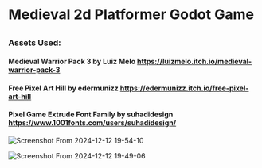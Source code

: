 # Medieval 2d Platformer Godot Game
##

### Assets Used: 
#### Medieval Warrior Pack 3 by Luiz Melo https://luizmelo.itch.io/medieval-warrior-pack-3
#### Free Pixel Art Hill by edermunizz https://edermunizz.itch.io/free-pixel-art-hill
#### Pixel Game Extrude Font Family by suhadidesign https://www.1001fonts.com/users/suhadidesign/

![Screenshot From 2024-12-12 19-54-10](https://github.com/user-attachments/assets/f18b5a6f-18a9-415b-9979-8bdf9f3b6efa)

![Screenshot From 2024-12-12 19-49-06](https://github.com/user-attachments/assets/4b985521-d1c6-47db-a00b-4112cb76a3df)
